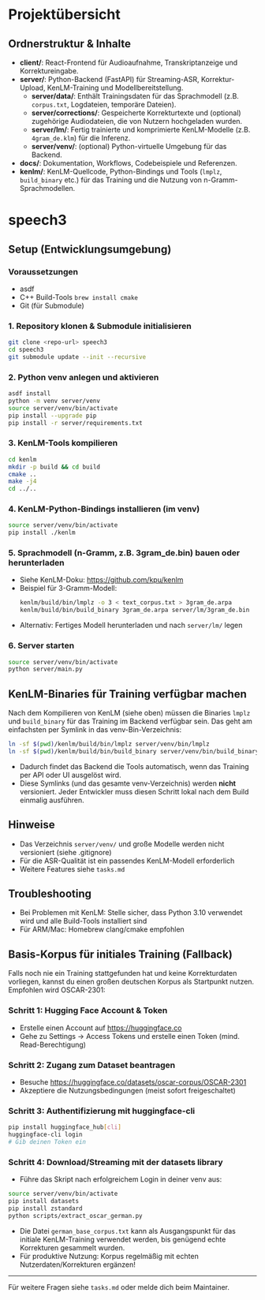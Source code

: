 # Projektübersicht

## Ordnerstruktur & Inhalte

- **client/**: React-Frontend für Audioaufnahme, Transkriptanzeige und Korrektureingabe.
- **server/**: Python-Backend (FastAPI) für Streaming-ASR, Korrektur-Upload, KenLM-Training und Modellbereitstellung.
  - **server/data/**: Enthält Trainingsdaten für das Sprachmodell (z.B. `corpus.txt`, Logdateien, temporäre Dateien).
  - **server/corrections/**: Gespeicherte Korrekturtexte und (optional) zugehörige Audiodateien, die von Nutzern hochgeladen wurden.
  - **server/lm/**: Fertig trainierte und komprimierte KenLM-Modelle (z.B. `4gram_de.klm`) für die Inferenz.
  - **server/venv/**: (optional) Python-virtuelle Umgebung für das Backend.
- **docs/**: Dokumentation, Workflows, Codebeispiele und Referenzen.
- **kenlm/**: KenLM-Quellcode, Python-Bindings und Tools (`lmplz`, `build_binary` etc.) für das Training und die Nutzung von n-Gramm-Sprachmodellen.

# speech3

## Setup (Entwicklungsumgebung)

### Voraussetzungen
- asdf
- C++ Build-Tools `brew install cmake`
- Git (für Submodule)

### 1. Repository klonen & Submodule initialisieren
```bash
git clone <repo-url> speech3
cd speech3
git submodule update --init --recursive
```

### 2. Python venv anlegen und aktivieren
```bash
asdf install
python -m venv server/venv
source server/venv/bin/activate
pip install --upgrade pip
pip install -r server/requirements.txt
```

### 3. KenLM-Tools kompilieren
```bash
cd kenlm
mkdir -p build && cd build
cmake ..
make -j4
cd ../..
```

### 4. KenLM-Python-Bindings installieren (im venv)
```bash
source server/venv/bin/activate
pip install ./kenlm
```

### 5. Sprachmodell (n-Gramm, z.B. 3gram_de.bin) bauen oder herunterladen
- Siehe KenLM-Doku: https://github.com/kpu/kenlm
- Beispiel für 3-Gramm-Modell:
  ```bash
  kenlm/build/bin/lmplz -o 3 < text_corpus.txt > 3gram_de.arpa
  kenlm/build/bin/build_binary 3gram_de.arpa server/lm/3gram_de.bin
  ```
- Alternativ: Fertiges Modell herunterladen und nach `server/lm/` legen

### 6. Server starten
```bash
source server/venv/bin/activate
python server/main.py
```

## KenLM-Binaries für Training verfügbar machen

Nach dem Kompilieren von KenLM (siehe oben) müssen die Binaries `lmplz` und `build_binary` für das Training im Backend verfügbar sein. Das geht am einfachsten per Symlink in das venv-Bin-Verzeichnis:

```bash
ln -sf $(pwd)/kenlm/build/bin/lmplz server/venv/bin/lmplz
ln -sf $(pwd)/kenlm/build/bin/build_binary server/venv/bin/build_binary
```

- Dadurch findet das Backend die Tools automatisch, wenn das Training per API oder UI ausgelöst wird.
- Diese Symlinks (und das gesamte venv-Verzeichnis) werden **nicht** versioniert. Jeder Entwickler muss diesen Schritt lokal nach dem Build einmalig ausführen.

## Hinweise
- Das Verzeichnis `server/venv/` und große Modelle werden nicht versioniert (siehe .gitignore)
- Für die ASR-Qualität ist ein passendes KenLM-Modell erforderlich
- Weitere Features siehe `tasks.md`

## Troubleshooting
- Bei Problemen mit KenLM: Stelle sicher, dass Python 3.10 verwendet wird und alle Build-Tools installiert sind
- Für ARM/Mac: Homebrew clang/cmake empfohlen

## Basis-Korpus für initiales Training (Fallback)

Falls noch nie ein Training stattgefunden hat und keine Korrekturdaten vorliegen, kannst du einen großen deutschen Korpus als Startpunkt nutzen. Empfohlen wird OSCAR-2301:

### Schritt 1: Hugging Face Account & Token
- Erstelle einen Account auf https://huggingface.co
- Gehe zu Settings → Access Tokens und erstelle einen Token (mind. Read-Berechtigung)

### Schritt 2: Zugang zum Dataset beantragen
- Besuche https://huggingface.co/datasets/oscar-corpus/OSCAR-2301
- Akzeptiere die Nutzungsbedingungen (meist sofort freigeschaltet)

### Schritt 3: Authentifizierung mit huggingface-cli
```bash
pip install huggingface_hub[cli]
huggingface-cli login
# Gib deinen Token ein
```

### Schritt 4: Download/Streaming mit der datasets library

- Führe das Skript nach erfolgreichem Login in deiner venv aus:
```bash
source server/venv/bin/activate
pip install datasets
pip install zstandard
python scripts/extract_oscar_german.py
```

- Die Datei `german_base_corpus.txt` kann als Ausgangspunkt für das initiale KenLM-Training verwendet werden, bis genügend echte Korrekturen gesammelt wurden.
- Für produktive Nutzung: Korpus regelmäßig mit echten Nutzerdaten/Korrekturen ergänzen!

---

Für weitere Fragen siehe `tasks.md` oder melde dich beim Maintainer. 